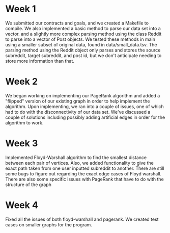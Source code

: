 # Week 1
We submitted our contracts and goals, and we created a Makefile to compile. We also implemented a basic method to parse our data set into a vector. and a slightly more complex parsing method using the class Reddit to parse into a vector of Post objects. We tested these methods in main using a smaller subset of original data, found in data/small_data.tsv. The parsing method using the Reddit object only parses and stores the source subreddit, target subreddit, and post id, but we don't anticipate needing to store more information than that.  

# Week 2
We began working on implementing our PageRank algorithm and added a "flipped" version of our existing graph in order to help implement the algorithm. Upon implementing, we ran into a couple of issues, one of which had to do with the disconnectivity of our data set. We've discussed a couple of solutions including possibly adding artificial edges in order for the algorithm to work.   

# Week 3
Implemented Floyd-Warshall algorithm to find the smallest distance between each pair of vertices. Also, we added functionality to give the exact path taken from one user inputted subreddit to another. There are still some bugs to figure out regarding the exact edge cases of Floyd warshall. There are also some specific issues with PageRank that have to do with the structure of the graph  

# Week 4
Fixed all the issues of both floyd-warshall and pagerank. We created test cases on smaller graphs for the program.